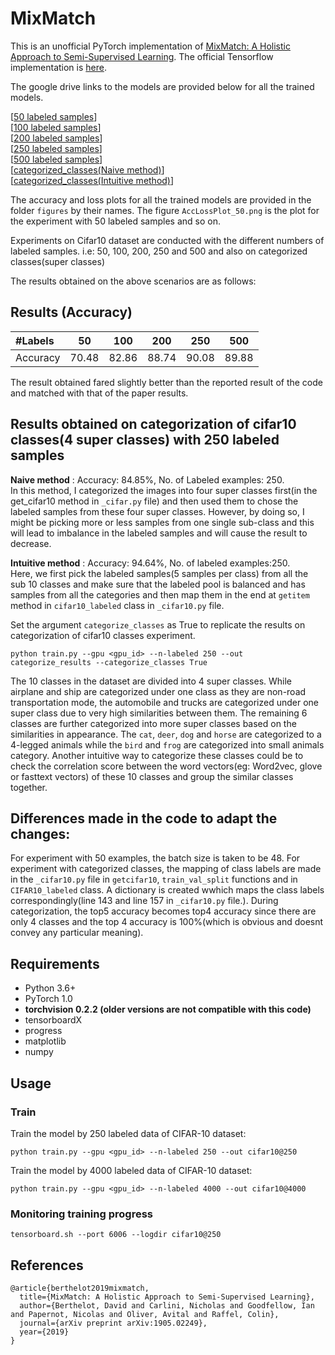 # MixMatch
This is an unofficial PyTorch implementation of [MixMatch: A Holistic Approach to Semi-Supervised Learning](https://arxiv.org/abs/1905.02249). 
The official Tensorflow implementation is [here](https://github.com/google-research/mixmatch).

The google drive links to the models are provided below for all the trained models. 

[[50 labeled samples](https://drive.google.com/drive/folders/1QpCuJxFnGGDFfCi3hoGCjxIUijEhZX2g?usp=sharing)]\
[[100 labeled samples](https://drive.google.com/drive/folders/1Rbw_Aj_DxBCdAAvr_JMQpiyypezWDPRC?usp=sharing)]\
[[200 labeled samples](https://drive.google.com/drive/folders/1HZCZ5i7SXaxsl2m0-9PayYX1DDE3BnNG?usp=sharing)]\
[[250 labeled samples](https://drive.google.com/drive/folders/1wiZjoo9_l9YseWuGk7ZZv6tBGw1zX1VJ?usp=sharing)] \
[[500 labeled samples]( https://drive.google.com/drive/folders/1jUqKXcjVnxLE2E08t3hvB61D3wvLwXGN?usp=sharing)]\
[[categorized_classes(Naive method)](https://drive.google.com/drive/folders/1SfUdZI7eUeQV5KHrLpThTnmTLqJkVA3w?usp=sharing)]\
[[categorized_classes(Intuitive method)](https://drive.google.com/drive/folders/1wq9dwQGnu-W9WiTWE9Av-enGLLff8qTG?usp=sharing)]


The accuracy and loss plots for all the trained models are provided in the folder `figures` by their names. The figure `AccLossPlot_50.png` is the plot for the experiment with 50 labeled samples and so on. 

Experiments on Cifar10 dataset are conducted with the different numbers of labeled samples. i.e: 50, 100, 200, 250 and 500 and also on categorized classes(super classes)

The results obtained on the above scenarios are as follows:

## Results (Accuracy)
| #Labels | 50 | 100 | 200 | 250| 500 |
|:---|:---:|:---:|:---:|:---:|:---:|
|Accuracy | 70.48 | 82.86 | 88.74 | 90.08 | 89.88 |

The result obtained fared slightly better than the reported result of the code and matched with that of the paper results.

## Results obtained on categorization of cifar10 classes(4 super classes) with 250 labeled samples

__Naive method__ : Accuracy: 84.85%, No. of Labeled examples: 250.\
In this method, I categorized the images into four super classes first(in the get_cifar10 method in `_cifar.py` file) and then used them to chose the labeled samples from these four super classes. However, by doing so, I might be picking more or less samples from one single sub-class and this will lead to imbalance in the labeled samples and will cause the result to decrease. 

__Intuitive method__ : Accuracy: 94.64%, No. of labeled examples:250.\
Here, we first pick the labeled samples(5 samples per class) from all the sub 10 classes and make sure that the labeled pool is balanced and has samples from all the categories and then map them in the end at `getitem` method in `cifar10_labeled` class in `_cifar10.py` file. 

Set the argument `categorize_classes` as True to replicate the results on categorization of cifar10 classes experiment.

`python train.py --gpu <gpu_id> --n-labeled 250 --out categorize_results --categorize_classes True`

The 10 classes in the dataset are divided into 4 super classes. While airplane and ship are categorized under one class as they are non-road transportation mode, the automobile and trucks are categorized under one super class due to very high similarities between them. The remaining 6 classes are further categorized into  more super classes based on the similarities in appearance. The `cat`, `deer`, `dog` and `horse` are categorized to a 4-legged animals while the `bird` and `frog` are categorized into small animals category. Another intuitive way to categorize these classes could be to check the correlation score between the word vectors(eg: Word2vec, glove or fasttext vectors) of these 10 classes and group the similar classes together.

## Differences made in the code to adapt the changes:

For experiment with 50 examples, the batch size is taken to be 48.
For experiment with categorized classes, the mapping of class labels are made in the `_cifar10.py` file in `getcifar10`, `train_val_split` functions and in `CIFAR10_labeled` class. A dictionary is created wwhich maps the class labels correspondingly(line 143 and line 157 in `_cifar10.py` file.). During categorization, the top5 accuracy becomes top4 accuracy since there are only 4 classes and the top 4 accuracy is 100%(which is obvious and doesnt convey any particular meaning).


## Requirements
- Python 3.6+
- PyTorch 1.0
- **torchvision 0.2.2 (older versions are not compatible with this code)** 
- tensorboardX
- progress
- matplotlib
- numpy

## Usage

### Train
Train the model by 250 labeled data of CIFAR-10 dataset:

```
python train.py --gpu <gpu_id> --n-labeled 250 --out cifar10@250
```

Train the model by 4000 labeled data of CIFAR-10 dataset:

```
python train.py --gpu <gpu_id> --n-labeled 4000 --out cifar10@4000
```

### Monitoring training progress
```
tensorboard.sh --port 6006 --logdir cifar10@250
```

## References
```
@article{berthelot2019mixmatch,
  title={MixMatch: A Holistic Approach to Semi-Supervised Learning},
  author={Berthelot, David and Carlini, Nicholas and Goodfellow, Ian and Papernot, Nicolas and Oliver, Avital and Raffel, Colin},
  journal={arXiv preprint arXiv:1905.02249},
  year={2019}
}
```
